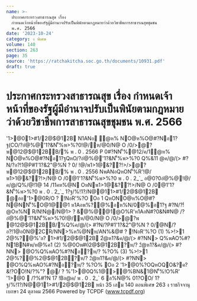 ```yaml
---
name: >-
  ประกาศกระทรวงสาธารณสุข เรื่อง
  กำหนดเจ้าหน้าที่ของรัฐผู้มีอำนาจปรับเป็นพินัยตามกฎหมายว่าด้วยวิชาชีพการสาธารณสุขชุมชน
  พ.ศ. 2566
date: '2023-10-24'
category: ง พิเศษ
volume: 140
section: 263
page: 35
source: 'https://ratchakitcha.soc.go.th/documents/10931.pdf'
draft: true
---
```


# ประกาศกระทรวงสาธารณสุข เรื่อง กำหนดเจ้าหน้าที่ของรัฐผู้มีอำนาจปรับเป็นพินัยตามกฎหมายว่าด้วยวิชาชีพการสาธารณสุขชุมชน พ.ศ. 2566

'1>@01>#1/2@$@12B N1ANอ ํ@ห% NO@ห%O@#?Nอ1?ฐ(CO/?อํ@%@'1?&N'็%พ>%?0!@/ห/@0/N@ O /0/>@?พ@12@$@12BB/% พ . 0 . 2566 P 0#?NN'็%@12/ค/1ํ@ห% NO@ห%O@#?Nอ1?ฐQหO/?อํ@%@'1?&N'็%พ>%?0 Q%&11 @ค/@/(> #?N/?อ?!1@P#1'1?&2"@%N ? 0/ !@/พ1>1@&??!>/>@?พ@12@$@12BB/% พ . 0 . 2556 NพANอQหON'็%R'!@/พ1>1@&??!>/N@ O /0@1'1?&N'็%พ>%?0 พ . 0 . 2_`_ อ@0?0อํ@%@!@/ค/@/Q%/@!1@ 14 /11คห%@N OหNพ1>1@&??!>/N@ O /0@1'1?&N'็%พ>%?0 พ . 0 . 2_`_ 1?ฐ/%!1?/N@@11>#1/2@$@12B @ออ'1>@0R/O ? !NอR'%?O Oอ 1 QหONO@ห%O@#?N@NN'็%O@1@@1 ห1Aอพ%?@%อห%N/0@%อ1?ฐ #?N/?!ํ@Oห%N R/N!Nํ@/N@1> ? &ํ@%@@1@O%R'ห1AอN#?0&N#N@ /?อํ@%@'1?&N'็%พ>%?0!@/ห/@0/N@ O /0/>@?พ @12@$@12BB/%Q%ค/@/(> #?N/?P#1'1?&2"@%N ? 0/@N/?อ?!1@อ0N@2CR/NN>%ห%@Nห/AN%&@# ? !NอR'%?O (1) %>!>1 2ํ@%?@%'ล? 1>#1/2@$@12B 2ํ@ห1?&ค/@/(> #?NN> Q%พAO%#?N1BN#พ/ห@%ค1 (2) %@0Oพ#0์2@$@12B?ห/? 2ํ@ห1?&ค/@/(> #?NN> @O%Q%พAO%#?Nอ?ห/? %?O% (3) %>!>1 2ํ@%?@%2@$@12B?ห/? 2ํ@ห1?&ค/@/(> #?NN> @O%Q%พAO%#?Nอ?ห/? %?O% Oอ 2 '1>@0%?OQหOQO&?ค?&!?OO!N/?%"? @/ ? %'1>@0Q%1@>@%BN&1@N'็%!O%R' '1>@0  /?%#?N 17 !Bล@ค/ พ . 0 . 2_` 6 ล%N@% 01?OO/ 1?ฐ/%!1?/N@@11>#1/2@$@12B หน้า 35 เลม 140 ตอนพิเศษ 263 ง ราชกิจจานุเบกษา 24 ตุลาคม 2566 Powered by TCPDF (www.tcpdf.org)
